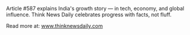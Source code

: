 Article #587 explains India's growth story — in tech, economy, and global influence. Think News Daily celebrates progress with facts, not fluff.

Read more at: www.thinknewsdaily.com